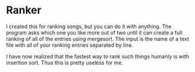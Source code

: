 # Ranker
I created this for ranking songs, but you can do it with anything. The program asks which one you like more out of two until it can create a full ranking of all of the entries using mergesort.
The input is the name of a text file with all of your ranking entries separated by line.

I have now realized that the fastest way to rank such things humanly is with insertion sort. Thus this is pretty useless for me.
